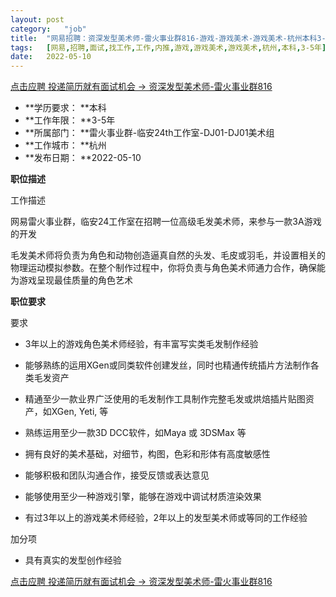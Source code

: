 ```yaml
---
layout:	post
category:	"job"
title:	"网易招聘：资深发型美术师-雷火事业群816-游戏-游戏美术-游戏美术-杭州本科3-5年"
tags:	[网易,招聘,面试,找工作,工作,内推,游戏,游戏美术,游戏美术,杭州,本科,3-5年]
date:	2022-05-10
---
```


[点击应聘 投递简历就有面试机会 ->  资深发型美术师-雷火事业群816](http://mobile.bole.netease.com/bole/boleDetail?id=37235&employeeId=346f03c3cda5f04c&key=all)



- **学历要求： **本科
- **工作年限： **3-5年
- **所属部门： **雷火事业群-临安24th工作室-DJ01-DJ01美术组
- **工作城市： **杭州
- **发布日期： **2022-05-10



**职位描述**

工作描述



网易雷火事业群，临安24工作室在招聘一位高级毛发美术师，来参与一款3A游戏的开发



毛发美术师将负责为角色和动物创造逼真自然的头发、毛皮或羽毛，并设置相关的物理运动模拟参数。在整个制作过程中，你将负责与角色美术师通力合作，确保能为游戏呈现最佳质量的角色艺术







**职位要求**

要求

- 3年以上的游戏角色美术师经验，有丰富写实类毛发制作经验

- 能够熟练的运用XGen或同类软件创建发丝，同时也精通传统插片方法制作各类毛发资产

- 精通至少一款业界广泛使用的毛发制作工具制作完整毛发或烘焙插片贴图资产，如XGen, Yeti, 等

- 熟练运用至少一款3D DCC软件，如Maya 或 3DSMax 等

- 拥有良好的美术基础，对细节，构图，色彩和形体有高度敏感性

- 能够积极和团队沟通合作，接受反馈或表达意见

- 能够使用至少一种游戏引擎，能够在游戏中调试材质渲染效果

- 有过3年以上的游戏美术师经验，2年以上的发型美术师或等同的工作经验





加分项

- 具有真实的发型创作经验





[点击应聘 投递简历就有面试机会 ->  资深发型美术师-雷火事业群816](http://mobile.bole.netease.com/bole/boleDetail?id=37235&employeeId=346f03c3cda5f04c&key=all)